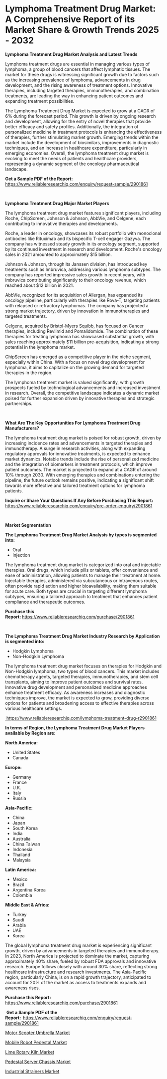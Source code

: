 <p><h1>Lymphoma Treatment Drug Market: A Comprehensive Report of its Market Share & Growth Trends 2025 - 2032</h1></p><p><strong>Lymphoma Treatment Drug Market Analysis and Latest Trends</strong></p>
<p><p>Lymphoma treatment drugs are essential in managing various types of lymphoma, a group of blood cancers that affect lymphatic tissues. The market for these drugs is witnessing significant growth due to factors such as the increasing prevalence of lymphoma, advancements in drug development, and the rising awareness of treatment options. Innovative therapies, including targeted therapies, immunotherapies, and combination treatments, are leading the way in enhancing patient outcomes and expanding treatment possibilities.</p><p>The Lymphoma Treatment Drug Market is expected to grow at a CAGR of 6% during the forecast period. This growth is driven by ongoing research and development, allowing for the entry of novel therapies that provide better efficacy and safety profiles. Additionally, the integration of personalized medicine in treatment protocols is enhancing the effectiveness of therapies, further stimulating market growth. Emerging trends within the market include the development of biosimilars, improvements in diagnostic techniques, and an increase in healthcare expenditure, particularly in emerging economies. Overall, the lymphoma treatment drug market is evolving to meet the needs of patients and healthcare providers, representing a dynamic segment of the oncology pharmaceutical landscape.</p></p>
<p><strong>Get a Sample PDF of the Report:&nbsp;</strong> <a href="https://www.reliableresearchiq.com/enquiry/request-sample/2901861?utm_campaign=103&utm_medium=2&utm_source=Github&utm_content=ia&utm_term=16032025&utm_id=lymphoma-treatment-drug">https://www.reliableresearchiq.com/enquiry/request-sample/2901861</a></p>
<p>&nbsp;</p>
<p><strong>Lymphoma Treatment Drug Major Market Players</strong></p>
<p><p>The lymphoma treatment drug market features significant players, including Roche, ChipScreen, Johnson & Johnson, AbbVie, and Celgene, each contributing to innovative therapies and developments. </p><p>Roche, a leader in oncology, showcases its robust portfolio with monoclonal antibodies like Rituximab and its bispecific T-cell engager Gazyva. The company has witnessed steady growth in its oncology segment, supported by its continued investment in research and development. Roche's oncology sales in 2021 amounted to approximately $15 billion.</p><p>Johnson & Johnson, through its Janssen division, has introduced key treatments such as Imbruvica, addressing various lymphoma subtypes. The company has reported impressive sales growth in recent years, with Imbruvica contributing significantly to their oncology revenue, which reached about $12 billion in 2021.</p><p>AbbVie, recognized for its acquisition of Allergan, has expanded its oncology pipeline, particularly with therapies like Rova-T, targeting patients with relapsed or refractory lymphomas. The company has projected a strong market trajectory, driven by innovation in immunotherapies and targeted treatments.</p><p>Celgene, acquired by Bristol-Myers Squibb, has focused on Cancer therapies, including Revlimid and Pomalidomide. The combination of these therapies for treating lymphoma has showcased substantial growth, with sales reaching approximately $11 billion pre-acquisition, indicating a strong potential in the lymphoma market.</p><p>ChipScreen has emerged as a competitive player in the niche segment, especially within China. With a focus on novel drug development for lymphoma, it aims to capitalize on the growing demand for targeted therapies in the region.</p><p>The lymphoma treatment market is valued significantly, with growth prospects fueled by technological advancements and increased investment in research. Overall, the competitive landscape indicates a dynamic market poised for further expansion driven by innovative therapies and strategic partnerships.</p></p>
<p>&nbsp;</p>
<p><strong>What Are The Key Opportunities For Lymphoma Treatment Drug Manufacturers?</strong></p>
<p><p>The lymphoma treatment drug market is poised for robust growth, driven by increasing incidence rates and advancements in targeted therapies and immunotherapy. A surge in research activities, along with expanding regulatory approvals for innovative treatments, is expected to enhance market dynamics. Notable trends include the rise of personalized medicine and the integration of biomarkers in treatment protocols, which improve patient outcomes. The market is projected to expand at a CAGR of around 10% through 2030. With emerging therapies and combinations entering the pipeline, the future outlook remains positive, indicating a significant shift towards more effective and tailored treatment options for lymphoma patients.</p></p>
<p><strong>Inquire or Share Your Questions If Any Before Purchasing This Report:</strong> <a href="https://www.reliableresearchiq.com/enquiry/pre-order-enquiry/2901861?utm_campaign=103&utm_medium=2&utm_source=Github&utm_content=ia&utm_term=16032025&utm_id=lymphoma-treatment-drug">https://www.reliableresearchiq.com/enquiry/pre-order-enquiry/2901861</a></p>
<p>&nbsp;</p>
<p><strong>Market Segmentation</strong></p>
<p><strong>The Lymphoma Treatment Drug Market Analysis by types is segmented into:</strong></p>
<p><ul><li>Oral</li><li>Injection</li></ul></p>
<p><p>The lymphoma treatment drug market is categorized into oral and injectable therapies. Oral drugs, which include pills or tablets, offer convenience and ease of administration, allowing patients to manage their treatment at home. Injectable therapies, administered via subcutaneous or intravenous routes, often provide rapid action and higher bioavailability, making them suitable for acute care. Both types are crucial in targeting different lymphoma subtypes, ensuring a tailored approach to treatment that enhances patient compliance and therapeutic outcomes.</p></p>
<p><strong>Purchase this Report:&nbsp;</strong><a href="https://www.reliableresearchiq.com/purchase/2901861?utm_campaign=103&utm_medium=2&utm_source=Github&utm_content=ia&utm_term=16032025&utm_id=lymphoma-treatment-drug">https://www.reliableresearchiq.com/purchase/2901861</a></p>
<p>&nbsp;</p>
<p><strong>The Lymphoma Treatment Drug Market Industry Research by Application is segmented into:</strong></p>
<p><ul><li>Hodgkin Lymphoma</li><li>Non-Hodgkin Lymphoma</li></ul></p>
<p><p>The lymphoma treatment drug market focuses on therapies for Hodgkin and Non-Hodgkin lymphoma, two types of blood cancers. This market includes chemotherapy agents, targeted therapies, immunotherapies, and stem cell transplants, aiming to improve patient outcomes and survival rates. Innovative drug development and personalized medicine approaches enhance treatment efficacy. As awareness increases and diagnostic techniques improve, the market is expected to grow, providing diverse options for patients and broadening access to effective therapies across various healthcare settings.</p></p>
<p><a href="https://www.reliableresearchiq.com/lymphoma-treatment-drug-r2901861?utm_campaign=103&utm_medium=2&utm_source=Github&utm_content=ia&utm_term=16032025&utm_id=lymphoma-treatment-drug">&nbsp;https://www.reliableresearchiq.com/lymphoma-treatment-drug-r2901861</a></p>
<p><strong>In terms of Region, the Lymphoma Treatment Drug Market Players available by Region are:</strong></p>
<p>
    <p> <strong> North America: </strong>
        <ul>
            <li>United States</li>
            <li>Canada</li>
        </ul>
        </p> 
    <p> <strong> Europe: </strong>
        <ul>
            <li>Germany</li>
            <li>France</li>
            <li>U.K.</li>
            <li>Italy</li>
            <li>Russia</li>
        </ul>
        </p> 
    <p> <strong> Asia-Pacific: </strong>
        <ul>
            <li>China</li>
            <li>Japan</li>
            <li>South Korea</li>
            <li>India</li>
            <li>Australia</li>
            <li>China Taiwan</li>
            <li>Indonesia</li>
            <li>Thailand</li>
            <li>Malaysia</li>
        </ul>
        </p> 
    <p> <strong> Latin America: </strong>
        <ul>
            <li>Mexico</li>
            <li>Brazil</li>
            <li>Argentina Korea</li>
            <li>Colombia</li>
        </ul>
        </p> 
    <p> <strong> Middle East & Africa: </strong>
        <ul>
            <li>Turkey</li>
            <li>Saudi</li>
            <li>Arabia</li>
            <li>UAE</li>
            <li>Korea</li>
        </ul>
    </p>
    </p>
<p><p>The global lymphoma treatment drug market is experiencing significant growth, driven by advancements in targeted therapies and immunotherapy. In 2023, North America is projected to dominate the market, capturing approximately 40% share, fueled by robust FDA approvals and innovative research. Europe follows closely with around 30% share, reflecting strong healthcare infrastructure and research investments. The Asia-Pacific region, particularly China, is on a rapid growth trajectory, anticipated to account for 20% of the market as access to treatments expands and awareness rises.</p></p>
<p><strong>Purchase this Report: </strong><a href="https://www.reliableresearchiq.com/purchase/2901861?utm_campaign=103&utm_medium=2&utm_source=Github&utm_content=ia&utm_term=16032025&utm_id=lymphoma-treatment-drug">https://www.reliableresearchiq.com/purchase/2901861</a></p>
<p>&nbsp;<strong>Get a Sample PDF of the Report:&nbsp;&nbsp;</strong><a href="https://www.reliableresearchiq.com/enquiry/request-sample/2901861?utm_campaign=103&utm_medium=2&utm_source=Github&utm_content=ia&utm_term=16032025&utm_id=lymphoma-treatment-drug">https://www.reliableresearchiq.com/enquiry/request-sample/2901861</a></p>
<p><strong></strong></p>
<p><p><a href="https://github.com/siriocooch4a/Market-Research-Report-List-1/blob/main/motor-scooter-umbrella-market.md?utm_campaign=103&utm_medium=2&utm_source=Github&utm_content=ia&utm_term=16032025&utm_id=lymphoma-treatment-drug">Motor Scooter Umbrella Market</a></p><p><a href="https://github.com/yakobotege/Market-Research-Report-List-1/blob/main/mobile-robot-pedestal-market.md?utm_campaign=103&utm_medium=2&utm_source=Github&utm_content=ia&utm_term=16032025&utm_id=lymphoma-treatment-drug">Mobile Robot Pedestal Market</a></p><p><a href="https://github.com/ertssmelov0/Market-Research-Report-List-1/blob/main/lime-rotary-kiln-market.md?utm_campaign=103&utm_medium=2&utm_source=Github&utm_content=ia&utm_term=16032025&utm_id=lymphoma-treatment-drug">Lime Rotary Kiln Market</a></p><p><a href="https://github.com/sakuniniray98/Market-Research-Report-List-1/blob/main/pedestal-server-chassis-market.md?utm_campaign=103&utm_medium=2&utm_source=Github&utm_content=ia&utm_term=16032025&utm_id=lymphoma-treatment-drug">Pedestal Server Chassis Market</a></p><p><a href="https://github.com/pupekironim/Market-Research-Report-List-1/blob/main/industrial-strainers-market.md?utm_campaign=103&utm_medium=2&utm_source=Github&utm_content=ia&utm_term=16032025&utm_id=lymphoma-treatment-drug">Industrial Strainers Market</a></p></p>